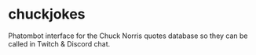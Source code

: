 # chuckjokes
Phatombot interface for the Chuck Norris quotes database so they can be called in Twitch &amp; Discord chat.
